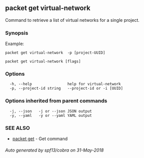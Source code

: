 ## packet get virtual-network

Command to retrieve a list of virtual networks for a single project.

### Synopsis

Example:
	
	packet get virtual-network  -p [project-UUID]
	

```
packet get virtual-network [flags]
```

### Options

```
  -h, --help                help for virtual-network
  -p, --project-id string   --project-id or -i [UUID]
```

### Options inherited from parent commands

```
  -j, --json   -j or --json JSON output
  -y, --yaml   -y or --yaml YAML output
```

### SEE ALSO

* [packet get](packet_get.md)	 - Get command

###### Auto generated by spf13/cobra on 31-May-2018

